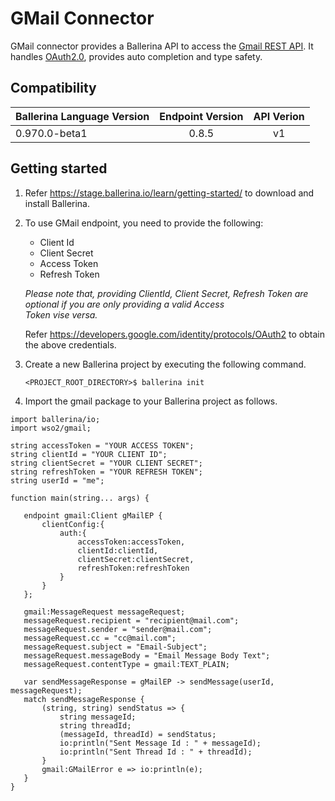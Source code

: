 # GMail Connector

GMail connector provides a Ballerina API to access the [Gmail REST API](https://developers.google.com/gmail/api/v1/reference/). It handles [OAuth2.0](http://tools.ietf.org/html/rfc6749), provides auto completion and type safety.

## Compatibility

| Ballerina Language Version                   | Endpoint Version           | API Verion
| ---------------------------------------------|:--------------------------:| :--------------:
| 0.970.0-beta1                                | 0.8.5                      | v1

## Getting started

1.  Refer https://stage.ballerina.io/learn/getting-started/ to download and install Ballerina.
2.  To use GMail endpoint, you need to provide the following:

       - Client Id
       - Client Secret
       - Access Token
       - Refresh Token
    
       *Please note that, providing ClientId, Client Secret, Refresh Token are optional if you are only providing a valid Access                   
       Token vise versa.*
    
       Refer https://developers.google.com/identity/protocols/OAuth2 to obtain the above credentials.

4. Create a new Ballerina project by executing the following command.

      ``<PROJECT_ROOT_DIRECTORY>$ ballerina init``

5. Import the gmail package to your Ballerina project as follows.

```ballerina
import ballerina/io;
import wso2/gmail;

string accessToken = "YOUR ACCESS TOKEN";
string clientId = "YOUR CLIENT ID";
string clientSecret = "YOUR CLIENT SECRET";
string refreshToken = "YOUR REFRESH TOKEN";
string userId = "me";

function main(string... args) {

   endpoint gmail:Client gMailEP {
       clientConfig:{
           auth:{
               accessToken:accessToken,
               clientId:clientId,
               clientSecret:clientSecret,
               refreshToken:refreshToken
           }
       }
   };

   gmail:MessageRequest messageRequest;
   messageRequest.recipient = "recipient@mail.com";
   messageRequest.sender = "sender@mail.com";
   messageRequest.cc = "cc@mail.com";
   messageRequest.subject = "Email-Subject";
   messageRequest.messageBody = "Email Message Body Text";
   messageRequest.contentType = gmail:TEXT_PLAIN;

   var sendMessageResponse = gMailEP -> sendMessage(userId, messageRequest);
   match sendMessageResponse {
       (string, string) sendStatus => {
           string messageId;
           string threadId;
           (messageId, threadId) = sendStatus;
           io:println("Sent Message Id : " + messageId);
           io:println("Sent Thread Id : " + threadId);
       }
       gmail:GMailError e => io:println(e);
   }
}
```
